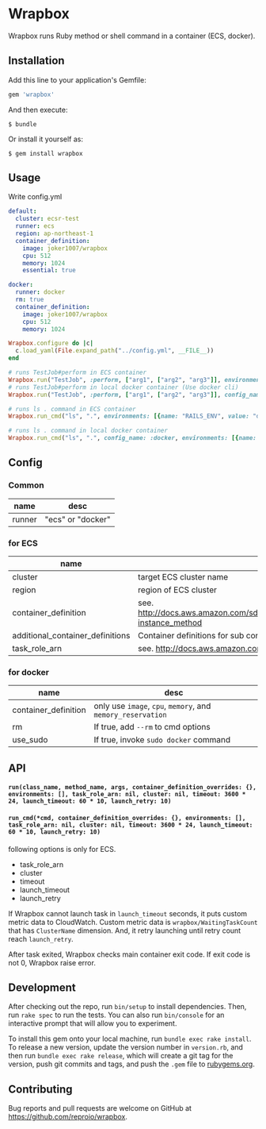 # Wrapbox

Wrapbox runs Ruby method or shell command in a container (ECS, docker).

## Installation

Add this line to your application's Gemfile:

```ruby
gem 'wrapbox'
```

And then execute:

    $ bundle

Or install it yourself as:

    $ gem install wrapbox

## Usage

Write config.yml

```yaml
default:
  cluster: ecsr-test
  runner: ecs
  region: ap-northeast-1
  container_definition:
    image: joker1007/wrapbox
    cpu: 512
    memory: 1024
    essential: true

docker:
  runner: docker
  rm: true
  container_definition:
    image: joker1007/wrapbox
    cpu: 512
    memory: 1024
```

```ruby
Wrapbox.configure do |c|
  c.load_yaml(File.expand_path("../config.yml", __FILE__))
end

# runs TestJob#perform in ECS container
Wrapbox.run("TestJob", :perform, ["arg1", ["arg2", "arg3"]], environments: [{name: "RAILS_ENV", value: "development"}]) # use default config
# runs TestJob#perform in local docker container (Use docker cli)
Wrapbox.run("TestJob", :perform, ["arg1", ["arg2", "arg3"]], config_name: :docker, environments: [{name: "RAILS_ENV", value: "development"}]) # use docker config

# runs ls . command in ECS container
Wrapbox.run_cmd("ls", ".", environments: [{name: "RAILS_ENV", value: "development"}])

# runs ls . command in local docker container
Wrapbox.run_cmd("ls", ".", config_name: :docker, environments: [{name: "RAILS_ENV", value: "development"}])
```

## Config

### Common

| name   | desc              |
| ------ | ----------------- |
| runner | "ecs" or "docker" |

### for ECS

| name                             | desc                                                                                                        |
| --------------------             | ------------------------------------------------                                                            |
| cluster                          | target ECS cluster name                                                                                     |
| region                           | region of ECS cluster                                                                                       |
| container_definition             | see. http://docs.aws.amazon.com/sdkforruby/api/Aws/ECS/Client.html#register_task_definition-instance_method |
| additional_container_definitions | Container definitions for sub containers                                                                    |
| task_role_arn                    | see. http://docs.aws.amazon.com/AmazonECS/latest/developerguide/task-iam-roles.html                         |

### for docker
| name                 | desc                                                        |
| -------------------- | ----------------------------------------------------------- |
| container_definition | only use `image`, `cpu`, `memory`, and `memory_reservation` |
| rm                   | If true, add `--rm` to cmd options                          |
| use_sudo             | If true, invoke `sudo docker` command                       |

## API

#### `run(class_name, method_name, args, container_definition_overrides: {}, environments: [], task_role_arn: nil, cluster: nil, timeout: 3600 * 24, launch_timeout: 60 * 10, launch_retry: 10)`

#### `run_cmd(*cmd, container_definition_overrides: {}, environments: [], task_role_arn: nil, cluster: nil, timeout: 3600 * 24, launch_timeout: 60 * 10, launch_retry: 10)`

following options is only for ECS.

- task_role_arn
- cluster
- timeout
- launch_timeout
- launch_retry

If Wrapbox cannot launch task in `launch_timeout` seconds, it puts custom metric data to CloudWatch.
Custom metric data is `wrapbox/WaitingTaskCount` that has `ClusterName` dimension.
And, it retry launching until retry count reach `launch_retry`.

After task exited, Wrapbox checks main container exit code.
If exit code is not 0, Wrapbox raise error.

## Development

After checking out the repo, run `bin/setup` to install dependencies. Then, run `rake spec` to run the tests. You can also run `bin/console` for an interactive prompt that will allow you to experiment.

To install this gem onto your local machine, run `bundle exec rake install`. To release a new version, update the version number in `version.rb`, and then run `bundle exec rake release`, which will create a git tag for the version, push git commits and tags, and push the `.gem` file to [rubygems.org](https://rubygems.org).

## Contributing

Bug reports and pull requests are welcome on GitHub at https://github.com/reproio/wrapbox.

